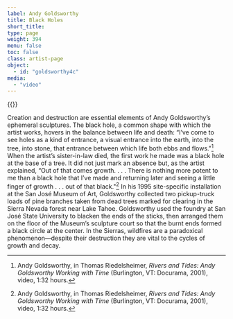 ```yaml
---
label: Andy Goldsworthy
title: Black Holes
short_title:
type: page
weight: 394
menu: false
toc: false
class: artist-page
object:
  - id: "goldsworthy4c"
media:
  - "video"
---
```

{{<q-figure id="goldsworthy4c">}}

Creation and destruction are essential elements of Andy Goldsworthy’s ephemeral sculptures. The black hole, a common shape with which the artist works, hovers in the balance between life and death: “I’ve come to see holes as a kind of entrance, a visual entrance into the earth, into the tree, into stone, that entrance between which life both ebbs and flows."[^1] When the artist’s sister-in-law died, the first work he made was a black hole at the base of a tree. It did not just mark an absence but, as the artist explained, “Out of that comes growth. . . . There is nothing more potent to me than a black hole that I’ve made and returning later and seeing a little finger of growth . . . out of that black."[^2] In his 1995 site-specific installation at the San José Museum of Art, Goldsworthy collected two pickup-truck loads of pine branches taken from dead trees marked for clearing in the Sierra Nevada forest near Lake Tahoe. Goldsworthy used the foundry at San José State University to blacken the ends of the sticks, then arranged them on the floor of the Museum’s sculpture court so that the burnt ends formed a black circle at the center. In the Sierras, wildfires are a paradoxical phenomenon—despite their destruction they are vital to the cycles of growth and decay.

[^1]: Andy Goldsworthy, in Thomas Riedelsheimer, *Rivers and Tides: Andy Goldsworthy Working with Time* (Burlington, VT: Docurama, 2001), video, 1:32 hours.

[^2]: Andy Goldsworthy, in Thomas Riedelsheimer, *Rivers and Tides: Andy Goldsworthy Working with Time* (Burlington, VT: Docurama, 2001), video, 1:32 hours.
